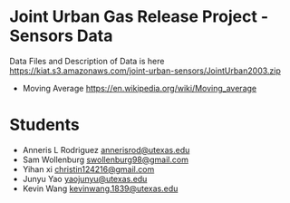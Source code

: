 


# Joint Urban Gas Release Project - Sensors Data 

Data Files and Description of Data is here https://kiat.s3.amazonaws.com/joint-urban-sensors/JointUrban2003.zip 


* Moving Average https://en.wikipedia.org/wiki/Moving_average 


# Students 

* Anneris L Rodriguez <annerisrod@utexas.edu>
* Sam Wollenburg <swollenburg98@gmail.com> 
* Yihan xi <christin124216@gmail.com>
* Junyu Yao <yaojunyu@utexas.edu> 
* Kevin Wang <kevinwang.1839@utexas.edu>

